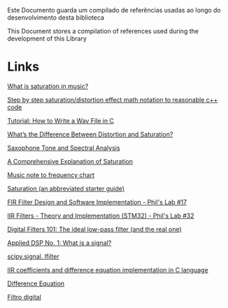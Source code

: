 Este Documento guarda um compilado de referências usadas ao longo do desenvolvimento desta biblioteca

This Document stores a compilation of references used during the development of this Library

# Links

[What is saturation in music?](https://blog.native-instruments.com/saturation-in-music-production/#:~:text=Saturation%20is%20the%20result%20of,the%20signal%20they%20are%20processing)

[Step by step saturation/distortion effect math notation to reasonable c++ code](https://forum.juce.com/t/step-by-step-saturation-distortion-effect-math-notation-to-reasonable-c-code/37234)

[Tutorial: How to Write a Wav File in C](https://www.youtube.com/watch?v=8nOi-0kBv2Y)

[What’s the Difference Between Distortion and Saturation?](https://www.sageaudio.com/articles/whats-the-difference-between-distortion-and-saturation)

[Saxophone Tone and Spectral Analysis](https://www.reddit.com/r/saxophone/comments/97dqzx/saxophone_tone_and_spectral_analysis/)

[A Comprehensive Explanation of Saturation](https://platonestudio.com/a-comprehensive-explanation-of-saturation/)

[Music note to frequency chart](https://mixbutton.com/music-tools/frequency-and-pitch/music-note-to-frequency-chart)

[Saturation (an abbreviated starter guide)](https://www.reddit.com/r/edmproduction/comments/1e056xj/saturation_an_abbreviated_starter_guide/)

[FIR Filter Design and Software Implementation - Phil's Lab #17](https://www.youtube.com/watch?v=uNNNj9AZisM&list=PLXSyc11qLa1ZCn0JCnaaXOWN6Z46rK9jd&index=3)

[IIR Filters - Theory and Implementation (STM32) - Phil's Lab #32](https://www.youtube.com/watch?v=QRMe02kzVkA)

[Digital Filters 101: The ideal low-pass filter (and the real one)](https://www.youtube.com/watch?v=Uiic1V8yqHU)

[Applied DSP No. 1: What is a signal?](https://www.youtube.com/watch?v=yGeXEwdNd_s&list=PL_QS1A2ZqaG7p50cd0AgLeG9Q3TN64vZJ)

[scipy.signal.
lfilter](https://docs.scipy.org/doc/scipy/reference/generated/scipy.signal.lfilter.html)

[IIR coefficients and difference equation implementation in C language](https://dsp.stackexchange.com/questions/36750/iir-coefficients-and-difference-equation-implementation-in-c-language)

[Difference Equation](https://www.dsprelated.com/freebooks/filters/Difference_Equation_I.html)

[Filtro digital](https://en-m-wikipedia-org.translate.goog/wiki/Digital_filter?_x_tr_sl=en&_x_tr_tl=pt&_x_tr_hl=pt&_x_tr_pto=tc)

[]()